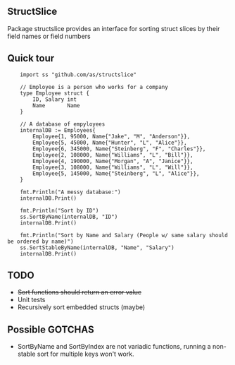 ## StructSlice
Package structslice provides an interface for sorting struct slices by their field names or field numbers

## Quick tour

```
	import ss "github.com/as/structslice"

	// Employee is a person who works for a company
	type Employee struct {
		ID, Salary int
		Name       Name
	}

	// A database of empyloyees
	internalDB := Employees{
		Employee{1, 95000, Name{"Jake", "M", "Anderson"}},
		Employee{5, 45000, Name{"Hunter", "L", "Alice"}},
		Employee{6, 345000, Name{"Steinberg", "F", "Charles"}},
		Employee{2, 108000, Name{"Williams", "L", "Bill"}},
		Employee{4, 190000, Name{"Morgan", "A", "Janice"}},
		Employee{3, 108000, Name{"Williams", "L", "Will"}},
		Employee{5, 145000, Name{"Steinberg", "L", "Alice"}},
	}

	fmt.Println("A messy database:")
	internalDB.Print()

	fmt.Println("Sort by ID")
	ss.SortByName(internalDB, "ID")
	internalDB.Print()

	fmt.Println("Sort by Name and Salary (People w/ same salary should be ordered by name)")
	ss.SortStableByName(internalDB, "Name", "Salary")
	internalDB.Print()

```

## TODO
* <del>Sort functions should return an error value</del>
* Unit tests
* Recursively sort embedded structs (maybe)

## Possible GOTCHAS
* SortByName and SortByIndex are not variadic functions, running a non-stable sort for multiple keys won't work.
